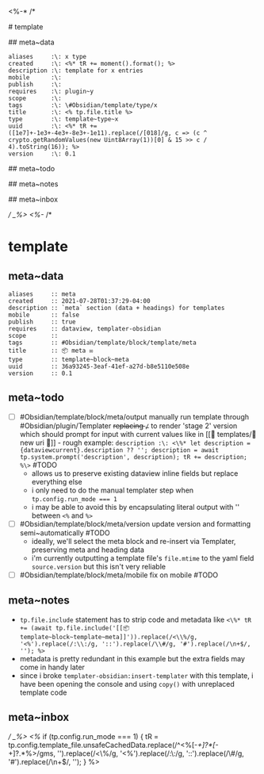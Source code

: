<\%-*
/*

\# template

\## meta~data

```dataviewfield
aliases     :\: x type
created     :\: <%* tR += moment().format(); %>
description :\: template for x entries
mobile      :\:
publish     :\: 
requires    :\: plugin~y
scope       :\: 
tags        :\: \#Obsidian/template/type/x
title       :\: <% tp.file.title %>
type        :\: template~type~x
uuid        :\: <%* tR += ([1e7]+-1e3+-4e3+-8e3+-1e11).replace(/[018]/g, c => (c ^ crypto.getRandomValues(new Uint8Array(1))[0] & 15 >> c / 4).toString(16)); %>
version     :\: 0.1
```

\## meta~todo

\## meta~notes

\## meta~inbox

*/
_%>
<%-*
/*

# template

## meta~data

```dataviewfield
aliases     :: meta
created     :: 2021-07-28T01:37:29-04:00
description :: `meta` section (data + headings) for templates
mobile      :: false
publish     :: true
requires    :: dataview, templater-obsidian
scope       :: 
tags        :: #Obsidian/template/block/template/meta
title       :: 📦 meta ✉
type        :: template~block~meta
uuid        :: 36a93245-3eaf-41ef-a27d-b8e5110e508e
version     :: 0.1
```

## meta~todo

- [ ] #Obsidian/template/block/meta/output manually run template through #Obsidian/plugin/Templater ~~replacing `/`~~ to render 'stage 2' version which should prompt for input with current values like in [[📁 templates/📄 new uri 🔗]] - rough example: `description :\: <\%* let description = {dataviewcurrent}.description ?? ''; description = await tp.system.prompt('description', description); tR += description; %\>` #TODO
    - allows us to preserve existing dataview inline fields but replace everything else
    - i only need to do the manual templater step when `tp.config.run_mode === 1`
    - i may be able to avoid this by encapsulating literal output with '' between `<%` and `%>`
- [ ] #Obsidian/template/block/meta/version update version and formatting semi~automatically #TODO
    - ideally, we'll select the meta block and re-insert via Templater, preserving meta and heading data
    - i'm currently outputting a template file's `file.mtime` to the yaml field `source.version` but this isn't very reliable
- [ ] #Obsidian/template/block/meta/mobile fix on mobile #TODO

## meta~notes

- `tp.file.include` statement has to strip code and metadata like `<\%* tR += (await tp.file.include('[[📦 template~block~template~meta]]')).replace(/<\\%/g, '<%').replace(/:\\:/g, '::').replace(/\\#/g, '#').replace(/\n+$/, ''); %>`
- metadata is pretty redundant in this example but the extra fields may come in handy later
- since i broke `templater-obsidian:insert-templater` with this template, i have been opening the console and using `copy()` with unreplaced template code 

## meta~inbox

*/
_%>
<%* 
if (tp.config.run_mode === 1) {
    tR = tp.config.template_file.unsafeCachedData.replace(/^\<\%[-_+]?\*[-_+]?.*\%\>/gms, '').replace(/<\\%/g, '<%').replace(/:\\:/g, '::').replace(/\\#/g, '#').replace(/\n+$/, '');
}
%>